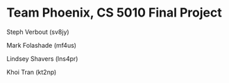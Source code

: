 # Team Phoenix, CS 5010 Final Project

Steph Verbout (sv8jy)

Mark Folashade (mf4us)

Lindsey Shavers (lns4pr)

Khoi Tran (kt2np)
